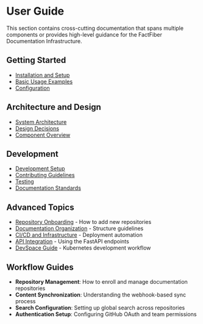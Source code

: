 # User Guide

This section contains cross-cutting documentation that spans multiple components
or provides high-level guidance for the FactFiber Documentation Infrastructure.

## Getting Started

- [Installation and Setup](getting-started.md)
- [Basic Usage Examples](getting-started.md#usage)
- [Configuration](getting-started.md#configuration)

## Architecture and Design

- [System Architecture](architecture.md)
- [Design Decisions](architecture.md#design-decisions)
- [Component Overview](architecture.md#components)

## Development

- [Development Setup](development.md)
- [Contributing Guidelines](development.md#contributing)
- [Testing](development.md#testing)
- [Documentation Standards](documentation_standards.md)

## Advanced Topics

- [Repository Onboarding](repository_onboarding.md) - How to add new repositories
- [Documentation Organization](documentation_organization.md) - Structure guidelines
- [CI/CD and Infrastructure](cicd-infrastructure.md) - Deployment automation
- [API Integration](../api/) - Using the FastAPI endpoints
- [DevSpace Guide](../dev/devspace-guide.md) - Kubernetes development workflow

## Workflow Guides

- **Repository Management**: How to enroll and manage documentation repositories
- **Content Synchronization**: Understanding the webhook-based sync process
- **Search Configuration**: Setting up global search across repositories
- **Authentication Setup**: Configuring GitHub OAuth and team permissions
